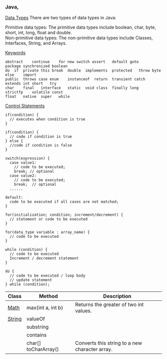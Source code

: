 ### Java,
[Data Types](https://www.javatpoint.com/java-data-types)
There are two types of data types in Java:

Primitive data types: The primitive data types include boolean, char, byte, short, int, long, float and double.<br>
Non-primitive data types: The non-primitive data types include Classes, Interfaces, String, and Arrays.

[Keywords](https://www.javatpoint.com/java-keywords)<br>
```
abstract	continue	for	new	switch assert	default	goto	package	synchronized boolean	
do	if	private	this break	double	implements	protected	throw byte	else	import	
public	throws case	enum	instanceof	return	transient catch	extends	int	short	try 
char	final	interface	static	void class	finally	long	strictfp	volatile const	
float	native	super	while
```
[Control Statements](https://www.javatpoint.com/control-flow-in-java)
```
if(condition) {
  // executes when condition is true
}
```
```
if(condition) {
  // code if condition is true
} else {
  //code if condition is false
}
```
```
switch(expression) {    
  case value1:
    // code to be executed;    
    break; // optional  
  case value2:    
    // code to be executed;    
    break;  // optional  
  ......    
    
default:     
  code to be executed if all cases are not matched;  
}
```
```
for(initialization; condition; increment/decrement) {
  // statement or code to be executed    
}

for(data_type variable : array_name) {
  // code to be executed
}
```
```
while (condition) {
  // code to be executed   
  Increment / decrement statement  
}

do {
  // code to be executed / loop body  
  // update statement   
} while (condition);
```

| Class         | Method     | Description |
|--------------|-----------|------------|
| [Math](https://docs.oracle.com/javase/8/docs/api/java/lang/Math.html) | max(int a, int b)      | Returns the greater of two int values.  | 
| [String](https://docs.oracle.com/javase/8/docs/api/java/lang/String.html)      | valueOf  |        |
|       | substring  |        |
|       | contains  |        |
|       | char[] toCharArray()  | Converts this string to a new character array.       |